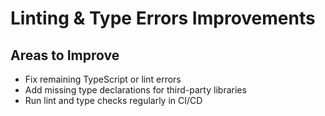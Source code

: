 # Linting & Type Errors Improvements

## Areas to Improve
- Fix remaining TypeScript or lint errors
- Add missing type declarations for third-party libraries
- Run lint and type checks regularly in CI/CD
